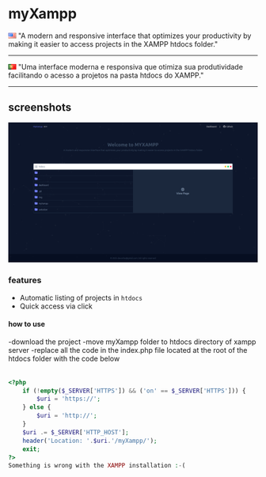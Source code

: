 
<h1>myXampp</h1>
<img src='/public/images/en.png' alt='en translation'>
"A modern and responsive interface that optimizes your productivity by making it easier to access projects in the XAMPP htdocs folder."
<hr>
<img src='/public/images/pt.png' alt='en translation'>
"Uma interface moderna e responsiva que otimiza sua produtividade facilitando o acesso a projetos na pasta htdocs do XAMPP."
<hr>
<h2>screenshots</h2>
<img src='/public/images/screen.png' alt='screen capture'>


<h3>features</h3>

- Automatic listing of projects in `htdocs`
- Quick access via click

<h4>how to use</h4>

-download the project
-move myXampp folder to htdocs directory of xampp server
-replace all the code in the index.php file located at the root of the htdocs folder with the code below

```php

<?php
	if (!empty($_SERVER['HTTPS']) && ('on' == $_SERVER['HTTPS'])) {
		$uri = 'https://';
	} else {
		$uri = 'http://';
	}
	$uri .= $_SERVER['HTTP_HOST'];
	header('Location: '.$uri.'/myXampp/');
	exit;
?>
Something is wrong with the XAMPP installation :-(
```
